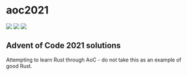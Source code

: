 # aoc2021

![](https://img.shields.io/badge/day%20📅-11-blue)
![](https://img.shields.io/badge/stars%20⭐-20-yellow)
![](https://img.shields.io/badge/days%20completed-10-red)

## Advent of Code 2021 solutions
Attempting to learn Rust through AoC - do not take this as an example of good Rust.
